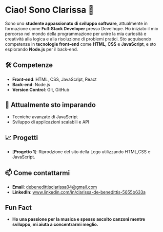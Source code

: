 # Ciao! Sono Clarissa 👋

Sono uno **studente appassionato di sviluppo software**, attualmente in formazione come **Full-Stack Developer** presso Develhope. Ho iniziato il mio percorso nel mondo della programmazione per unire la mia curiosità e creatività alla logica e alla risoluzione di problemi pratici. Sto acquisendo competenze in **tecnologie front-end** come **HTML**, **CSS** e **JavaScript**, e sto esplorando **Node.js** per il back-end.

## 🛠️ Competenze
- **Front-end**: HTML, CSS, JavaScript, React
- **Back-end**: Node.js
- **Version Control**: Git, GitHub

## 🌱 Attualmente sto imparando
- Tecniche avanzate di JavaScript
- Sviluppo di applicazioni scalabili e API

## 📈 Progetti
- [**Progetto 1**]: Riprodzione del sito della Lego utilizzando HTML,CSS e JavaScript.

## 📫 Come contattarmi
- **Email**: debenedittisclarissa04@gmail.com
- **LinkedIn**: www.linkedin.com/in/clarissa-de-benedittis-5655b633a

## Fun Fact
- **Ho una passione per la musica e spesso ascolto canzoni mentre sviluppo, mi aiuta a concentrarmi meglio.**


